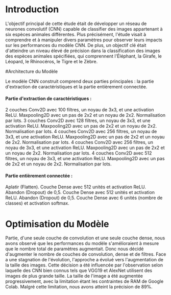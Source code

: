 # Introduction
L'objectif principal de cette étude était de développer un réseau de neurones convolutif (CNN) capable de classifier des images appartenant à six espèces animales différentes. Plus précisément, l'étude visait à comprendre et à manipuler divers paramètres pour observer leurs impacts sur les performances du modèle CNN. De plus, un objectif clé était d'atteindre un niveau élevé de précision dans la classification des images des espèces animales spécifiées, qui comprennent l'Éléphant, la Girafe, le Léopard, le Rhinocéros, le Tigre et le Zèbre.

#Architecture du Modèle

Le modèle CNN construit comprend deux parties principales : la partie d'extraction de caractéristiques et la partie entièrement connectée.

#### Partie d'extraction de caractéristiques :

2 couches Conv2D avec 100 filtres, un noyau de 3x3, et une activation ReLU.
Maxpooling2D avec un pas de 2x2 et un noyau de 2x2.
Normalisation par lots.
3 couches Conv2D avec 128 filtres, un noyau de 3x3, et une activation ReLU.
Maxpooling2D avec un pas de 2x2 et un noyau de 2x2.
Normalisation par lots.
4 couches Conv2D avec 256 filtres, un noyau de 3x3, et une activation ReLU.
Maxpooling2D avec un pas de 2x2 et un noyau de 2x2.
Normalisation par lots.
4 couches Conv2D avec 256 filtres, un noyau de 3x3, et une activation ReLU.
Maxpooling2D avec un pas de 2x2 et un noyau de 2x2.
Normalisation par lots.
4 couches Conv2D avec 512 filtres, un noyau de 3x3, et une activation ReLU.
Maxpooling2D avec un pas de 2x2 et un noyau de 2x2.
Normalisation par lots.

#### Partie entièrement connectée :

Aplatir (Flatten).
Couche Dense avec 512 unités et activation ReLU.
Abandon (Dropout) de 0,5.
Couche Dense avec 512 unités et activation ReLU.
Abandon (Dropout) de 0,5.
Couche Dense avec 6 unités (nombre de classes) et activation softmax.

# Optimisation du Modèle
Partie, d'une seule couche de convolution et une seule couche dense, nous avons observé que les performances du modèle s'amélioraient à mesure que le nombre total de paramètres augmentait. Donc nous décidé d'augmenter le nombre de couches de convolution, dense et de filtres. Face a une stagnation de l'évolution, l'approche a évolué vers l'augmentation de la taille des images. Cette décision a été influencée par l'observation selon laquelle des CNN bien connus tels que VGG19 et AlexNet utilisent des images de plus grande taille. La taille de l'image a été augmentée progressivement, avec la limitation étant les contraintes de RAM de Google Colab. Malgré cette limitation, nous avons atteint la précision de 89%.
